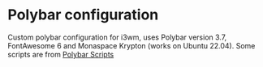 # Polybar configuration

Custom polybar configuration for i3wm, uses Polybar version 3.7, FontAwesome 6 and Monaspace Krypton (works on Ubuntu 22.04).
Some scripts are from [Polybar Scripts](https://github.com/polybar/polybar-scripts/tree/master)
